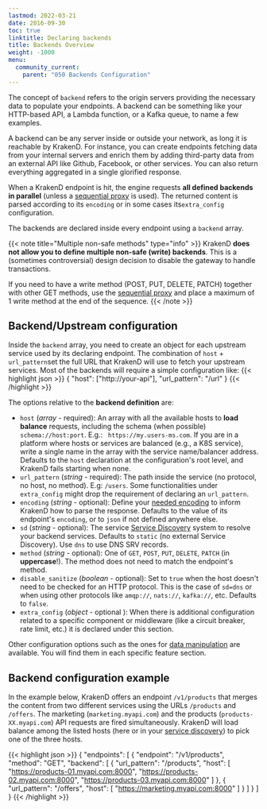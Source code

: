 ```yaml
---
lastmod: 2022-03-21
date: 2016-09-30
toc: true
linktitle: Declaring backends
title: Backends Overview
weight: -1000
menu:
  community_current:
    parent: "050 Backends Configuration"
---
```


The concept of `backend` refers to the origin servers providing the necessary data to populate your endpoints. A backend can be something like your HTTP-based API, a Lambda function, or a Kafka queue, to name a few examples.

A backend can be any server inside or outside your network, as long it is reachable by KrakenD. For instance, you can create endpoints fetching data from your internal servers and enrich them by adding third-party data from an external API like Github, Facebook, or other services. You can also return everything aggregated in a single glorified response.

When a KrakenD endpoint is hit, the engine requests **all defined backends in parallel** (unless a [sequential proxy](/docs/endpoints/sequential-proxy/) is used). The returned content is parsed according to its `encoding` or in some cases its`extra_config` configuration.

The backends are declared inside every endpoint using a `backend` array.

{{< note title="Multiple non-safe methods" type="info" >}}
KrakenD **does not allow you to define multiple non-safe (write) backends**. This is a (sometimes controversial) design decision to disable the gateway to handle transactions.

If you need to have a write method (POST, PUT, DELETE, PATCH) together with other GET methods, use the [sequential proxy](/docs/endpoints/sequential-proxy/) and place a maximum of 1 write method at the end of the sequence.
{{< /note >}}


## Backend/Upstream configuration
Inside the `backend` array, you need to create an object for each upstream service used by its declaring endpoint. The combination of `host` + `url_pattern`set the full URL that KrakenD will use to fetch your upstream services. Most of the backends will require a simple configuration like:
{{< highlight json >}}
{
    "host": ["http://your-api"],
    "url_pattern": "/url"
}
{{< /highlight >}}


The options relative to the **backend definition** are:

- `host` (*array* - required): An array with all the available hosts to **load balance** requests, including the schema (when possible) `schema://host:port`. E.g.: ` https://my.users-ms.com`. If you are in a platform where hosts or services are balanced (e.g., a K8S service), write a single name in the array with the service name/balancer address. Defaults to the `host` declaration at the configuration's root level, and KrakenD fails starting when none.
- `url_pattern` (*string* - required): The path inside the service (no protocol, no host, no method). E.g: `/users`. Some functionalities under `extra_config` might drop the requirement of declaring an `url_pattern`.
- `encoding` (*string* - optional): Define your [needed encoding](/docs/backends/supported-encodings/) to inform KrakenD how to parse the response. Defaults to the value of its endpoint's `encoding`, or to `json` if not defined anywhere else.
- `sd` (*string* - optional): The service [Service Discovery](/docs/backends/service-discovery/) system to resolve your backend services. Defaults to `static` (no external Service Discovery). Use `dns` to use DNS SRV records.
- `method` (*string* - optional): One of `GET`, `POST`, `PUT`, `DELETE`, `PATCH` (in **uppercase**!). The method does not need to match the endpoint's method.
- `disable_sanitize` (*boolean* - optional): Set to `true` when the host doesn't need to be checked for an HTTP protocol. This is the case of `sd=dns` or when using other protocols like `amqp://`, `nats://`, `kafka://`, etc. Defaults to `false`.
- `extra_config` (*object* - optional ): When there is additional configuration related to a specific component or middleware (like a circuit breaker, rate limit, etc.) it is declared under this section.

Other configuration options such as the ones for [data manipulation](/docs/backends/data-manipulation/) are available. You will find them in each specific feature section.

## Backend configuration example
In the example below, KrakenD offers an endpoint `/v1/products` that merges the content from two different services using the URLs `/products` and `/offers`. The marketing (`marketing.myapi.com`) and the products (`products-XX.myapi.com`) API requests are fired simultaneously. KrakenD will load balance among the listed hosts (here or in your [service discovery](/docs/backends/service-discovery/)) to pick one of the three hosts.

{{< highlight json >}}
{
    "endpoints": [
        {
            "endpoint": "/v1/products",
            "method": "GET",
            "backend": [
                {
                    "url_pattern": "/products",
                    "host": [
                        "https://products-01.myapi.com:8000",
                        "https://products-02.myapi.com:8000",
                        "https://products-03.myapi.com:8000"
                    ]
                },
                {
                    "url_pattern": "/offers",
                    "host": [
                        "https://marketing.myapi.com:8000"
                    ]
                }
            ]
        }
    ]
}
{{< /highlight >}}

